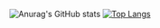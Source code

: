 ![Anurag's GitHub stats](https://github-readme-stats.vercel.app/api?username=limoest&show_icons=true&theme=cobalt2)
[![Top Langs](https://github-readme-stats.vercel.app/api/top-langs/?username=InTereSTingHE&layout=compact&theme=cobalt)](https://github.com/anuraghazra/github-readme-stats)
